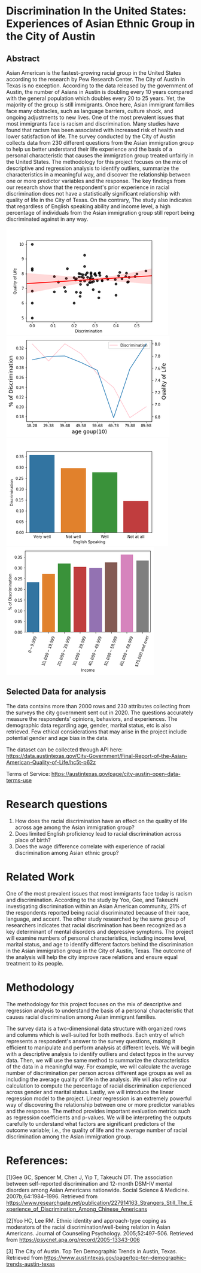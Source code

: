 # Discrimination In the United States: Experiences of Asian Ethnic Group in the City of Austin

## Abstract
Asian American is the fastest-growing racial group in the United States according to the research by Pew Research Center. The City of Austin in Texas is no exception. According to the data released by the government of Austin, the number of Asians in Austin is doubling every 10 years compared with the general population which doubles every 20 to 25 years. Yet, the majority of the group is still immigrants. Once here, Asian immigrant families face many obstacles, such as language barriers, culture shock, and ongoing adjustments to new lives. One of the most prevalent issues that most immigrants face is racism and discrimination. Many studies have found that racism has been associated with increased risk of health and lower satisfaction of life. The survey conducted by the City of Austin collects data from 230 different questions from the Asian immigration group to help us better understand their life experience and the basis of a personal characteristic that causes the immigration group treated unfairly in the United States. The methodology for this project focuses on the mix of descriptive and regression analysis to identify outliers, summarize the characteristics in a meaningful way, and discover the relationship between one or more predictor variables and the response. The key findings from our research show that the respondent's prior experience in racial discrimination does not have a statistically significant relationship with quality of life in the City of Texas. On the contrary, The study also indicates that regardless of English speaking ability and income level, a high percentage of individuals from the Asian immigration group still report being discriminated against in any way.


![alt text](https://github.com/jeffrey25706660/Data-512-final-project/blob/main/regression%20analysis.png)
![alt text](https://github.com/jeffrey25706660/Data-512-final-project/blob/main/age_group_vs_discrimination.png)
![alt text](https://github.com/jeffrey25706660/Data-512-final-project/blob/main/English_Speaking_vs_Discrimination.png)
![alt text](https://github.com/jeffrey25706660/Data-512-final-project/blob/main/Income_Level_vs_Discrimination.png)



## Selected Data for analysis
The data contains more than 2000 rows and 230 attributes collecting from the surveys the city government sent out in 2020. The questions accurately measure the respondents' opinions, behaviors, and experiences. The demographic data regarding age, gender, marital status, etc is also retrieved. Few ethical considerations that may arise in the project include potential gender and age bias in the data.

The dataset can be collected through API here: https://data.austintexas.gov/City-Government/Final-Report-of-the-Asian-American-Quality-of-Life/hc5t-p62z

Terms of Service: https://austintexas.gov/page/city-austin-open-data-terms-use


# Research questions
1. How does the racial discrimination have an effect on the quality of life across age among the Asian immigration group?
2. Does limited English proficiency lead to racial discrimination across place of birth?
3. Does the wage difference correlate with experience of racial discrimination among Asian ethnic group?

# Related Work
One of the most prevalent issues that most immigrants face today is racism and discrimination. According to the study by Yoo, Gee, and Takeuchi investigating discrimination within an Asian American community, 21% of the respondents reported being racial discriminated because of their race, language, and accent. The other study researched by the same group of researchers indicates that racial discrimination has been recognized as a key determinant of mental disorders and depressive symptoms. The project will examine numbers of personal characteristics, including income level, marital status, and age to identify different factors behind the discrimination in the Asian immigration group in the City of Austin, Texas. The outcome of the analysis will help the city improve race relations and ensure equal treatment to its people.

# Methodology
The methodology for this project focuses on the mix of descriptive and regression analysis to understand the basis of a personal characteristic that causes racial discrimination among Asian immigrant families.

The survey data is a two-dimensional data structure with organized rows and columns which is well-suited for both methods. Each entry of which represents a respondent's answer to the survey questions, making it efficient to manipulate and perform analysis at different levels. We will begin with a descriptive analysis to identify outliers and detect typos in the survey data. Then, we will use the same method to summarize the characteristics of the data in a meaningful way. For example, we will calculate the average number of discrimination per person across different age groups as well as including the average quality of life in the analysis. We will also refine our calculation to compute the percentage of racial discrimination experienced across gender and marital status. Lastly, we will introduce the linear regression model to the project. Linear regression is an extremely powerful way of discovering the relationship between one or more predictor variables and the response. The method provides important evaluation metrics such as regression coefficients and p-values. We will be interpreting the outputs carefully to understand what factors are significant predictors of the outcome variable; i.e., the quality of life and the average number of racial discrimination among the Asian immigration group.

# References:
[1]Gee GC, Spencer M, Chen J, Yip T, Takeuchi DT. The association between self-reported discrimination and 12-month DSM-IV mental disorders among Asian Americans nationwide. Social Science & Medicine. 2007b;64:1984–1996. Retrieved from https://www.researchgate.net/publication/227914163_Strangers_Still_The_Experience_of_Discrimination_Among_Chinese_Americans

[2]Yoo HC, Lee RM. Ethnic identity and approach-type coping as moderators of the racial discrimination/well-being relation in Asian Americans. Journal of Counseling Psychology. 2005;52:497–506. Retrieved from https://psycnet.apa.org/record/2005-13343-006

[3] The City of Austin. Top Ten Demographic Trends in Austin, Texas. Retrieved from https://www.austintexas.gov/page/top-ten-demographic-trends-austin-texas
